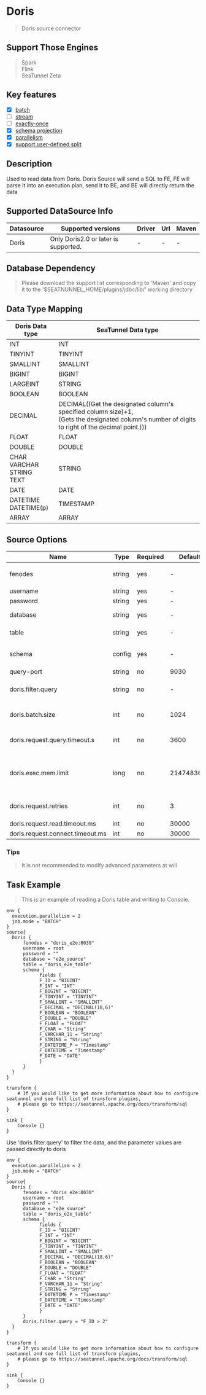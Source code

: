 # Doris

> Doris source connector

## Support Those Engines

> Spark<br/>
> Flink<br/>
> SeaTunnel Zeta<br/>

## Key features

- [x] [batch](../../concept/connector-v2-features.md)
- [ ] [stream](../../concept/connector-v2-features.md)
- [ ] [exactly-once](../../concept/connector-v2-features.md)
- [x] [schema projection](../../concept/connector-v2-features.md)
- [x] [parallelism](../../concept/connector-v2-features.md)
- [x] [support user-defined split](../../concept/connector-v2-features.md)

## Description

Used to read data from Doris.
Doris Source will send a SQL to FE, FE will parse it into an execution plan, send it to BE, and BE will
directly return the data

## Supported DataSource Info

| Datasource |          Supported versions          | Driver | Url | Maven |
|------------|--------------------------------------|--------|-----|-------|
| Doris      | Only Doris2.0 or later is supported. | -      | -   | -     |

## Database Dependency

> Please download the support list corresponding to 'Maven' and copy it to the '$SEATNUNNEL_HOME/plugins/jdbc/lib/'
> working directory<br/>

## Data Type Mapping

|           Doris Data type            |                                                                 SeaTunnel Data type                                                                 |
|--------------------------------------|-----------------------------------------------------------------------------------------------------------------------------------------------------|
| INT                                  | INT                                                                                                                                                 |
| TINYINT                              | TINYINT                                                                                                                                             |
| SMALLINT                             | SMALLINT                                                                                                                                            |
| BIGINT                               | BIGINT                                                                                                                                              |
| LARGEINT                             | STRING                                                                                                                                              |
| BOOLEAN                              | BOOLEAN                                                                                                                                             |
| DECIMAL                              | DECIMAL((Get the designated column's specified column size)+1,<br/>(Gets the designated column's number of digits to right of the decimal point.))) |
| FLOAT                                | FLOAT                                                                                                                                               |
| DOUBLE                               | DOUBLE                                                                                                                                              |
| CHAR<br/>VARCHAR<br/>STRING<br/>TEXT | STRING                                                                                                                                              |
| DATE                                 | DATE                                                                                                                                                |
| DATETIME<br/>DATETIME(p)             | TIMESTAMP                                                                                                                                           |
| ARRAY                                | ARRAY                                                                                                                                               |

## Source Options

|               Name               |  Type  | Required |  Default   |                                             Description                                             |
|----------------------------------|--------|----------|------------|-----------------------------------------------------------------------------------------------------|
| fenodes                          | string | yes      | -          | FE address, the format is `"fe_host:fe_http_port"`                                                  |
| username                         | string | yes      | -          | User username                                                                                       |
| password                         | string | yes      | -          | User password                                                                                       |
| database                         | string | yes      | -          | The name of Doris database                                                                          |
| table                            | string | yes      | -          | The name of Doris table                                                                             |
| schema                           | config | yes      | -          | The schema of the doris that you want to generate                                                   |
| query-port                       | string | no       | 9030       | Doris QueryPort                                                                                     |
| doris.filter.query               | string | no       | -          | Data filtering in doris. the format is "field = value".                                             |
| doris.batch.size                 | int    | no       | 1024       | The maximum value that can be obtained by reading Doris BE once.                                    |
| doris.request.query.timeout.s    | int    | no       | 3600       | Timeout period of Doris scan data, expressed in seconds.                                            |
| doris.exec.mem.limit             | long   | no       | 2147483648 | Maximum memory that can be used by a single be scan request. The default memory is 2G (2147483648). |
| doris.request.retries            | int    | no       | 3          | Number of retries to send requests to Doris FE.                                                     |
| doris.request.read.timeout.ms    | int    | no       | 30000      |                                                                                                     |
| doris.request.connect.timeout.ms | int    | no       | 30000      |                                                                                                     |

### Tips

> It is not recommended to modify advanced parameters at will

## Task Example

> This is an example of reading a Doris table and writing to Console.

```
env {
  execution.parallelism = 2
  job.mode = "BATCH"
}
source{
  Doris {
      fenodes = "doris_e2e:8030"
      username = root
      password = ""
      database = "e2e_source"
      table = "doris_e2e_table"
      schema {
            fields {
            F_ID = "BIGINT"
            F_INT = "INT"
            F_BIGINT = "BIGINT"
            F_TINYINT = "TINYINT"
            F_SMALLINT = "SMALLINT"
            F_DECIMAL = "DECIMAL(18,6)"
            F_BOOLEAN = "BOOLEAN"
            F_DOUBLE = "DOUBLE"
            F_FLOAT = "FLOAT"
            F_CHAR = "String"
            F_VARCHAR_11 = "String"
            F_STRING = "String"
            F_DATETIME_P = "Timestamp"
            F_DATETIME = "Timestamp"
            F_DATE = "DATE"
            }
      }
  }
}

transform {
    # If you would like to get more information about how to configure seatunnel and see full list of transform plugins,
    # please go to https://seatunnel.apache.org/docs/transform/sql
}

sink {
    Console {}
}
```

Use 'doris.filter.query' to filter the data, and the parameter values are passed directly to doris

```
env {
  execution.parallelism = 2
  job.mode = "BATCH"
}
source{
  Doris {
      fenodes = "doris_e2e:8030"
      username = root
      password = ""
      database = "e2e_source"
      table = "doris_e2e_table"
      schema {
            fields {
            F_ID = "BIGINT"
            F_INT = "INT"
            F_BIGINT = "BIGINT"
            F_TINYINT = "TINYINT"
            F_SMALLINT = "SMALLINT"
            F_DECIMAL = "DECIMAL(18,6)"
            F_BOOLEAN = "BOOLEAN"
            F_DOUBLE = "DOUBLE"
            F_FLOAT = "FLOAT"
            F_CHAR = "String"
            F_VARCHAR_11 = "String"
            F_STRING = "String"
            F_DATETIME_P = "Timestamp"
            F_DATETIME = "Timestamp"
            F_DATE = "DATE"
            }
      }
      doris.filter.query = "F_ID > 2"
  }
}

transform {
    # If you would like to get more information about how to configure seatunnel and see full list of transform plugins,
    # please go to https://seatunnel.apache.org/docs/transform/sql
}

sink {
    Console {}
}
```

